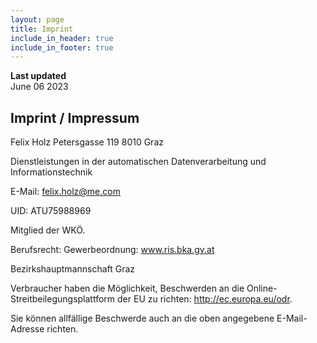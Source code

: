 ```yaml
---
layout: page
title: Imprint
include_in_header: true
include_in_footer: true
---
```


**Last updated**  
June 06 2023


## Imprint / Impressum

Felix Holz
Petersgasse 119
8010 Graz

Dienstleistungen in der automatischen Datenverarbeitung und Informationstechnik

E-Mail: felix.holz@me.com

UID: ATU75988969

Mitglied der WKÖ.

Berufsrecht:
Gewerbeordnung: www.ris.bka.gv.at

Bezirkshauptmannschaft Graz

Verbraucher haben die Möglichkeit, Beschwerden an die Online- Streitbeilegungsplattform der EU zu richten: http://ec.europa.eu/odr.

Sie können allfällige Beschwerde auch an die oben angegebene E-Mail-Adresse richten.